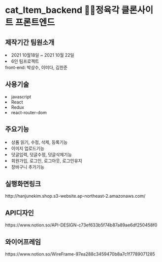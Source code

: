 # cat_Item_backend 🐱‍👓정육각 클론사이트 프론트엔드 
<h2>제작기간 팀원소개</h2> 
<li> 2021 10월18일 ~ 2021 10월 22일</li> 
<li>6인 팀프로젝트<br>
  front-end: 박상수, 이미다, 김한준 <br> 
<h2>사용기술</h2> 
<li>javascript</li> 
<li>React</li> 
<li>Redux</li> 
<li>react-router-dom</li>
<h2>주요기능</h2> 
<li>상품 읽기, 수정, 삭제, 등록기능</li>
<li>이미지 업로드기능</li>
<li>덧글입력, 덧글수정, 덧글삭제기능</li>
<li>회원가입, 로그인, 로그아웃, 로그인유지</li>
<li>장바구니 추가기능</li>
<h2>실행화면링크</h2>
http://hanjunekim.shop.s3-website.ap-northeast-2.amazonaws.com/
<h2>API디자인</h2> 
https://www.notion.so/API-DESIGN-c73ef633b5f74b87a89ae6df250458f0
<h2>와이어프레임</h2> 
https://www.notion.so/WireFrame-97ea288c3459470b8a7c1f7789071285 

